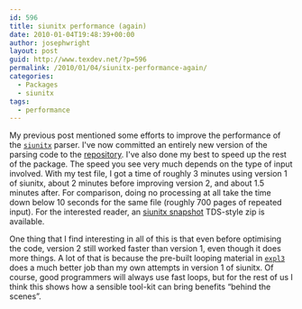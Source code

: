 ```yaml
---
id: 596
title: siunitx performance (again)
date: 2010-01-04T19:48:39+00:00
author: josephwright
layout: post
guid: http://www.texdev.net/?p=596
permalink: /2010/01/04/siunitx-performance-again/
categories:
  - Packages
  - siunitx
tags:
  - performance
---
```

My previous post mentioned some efforts to improve the performance of the [`siunitx`](https://ctan.org/pkg/siunitx) parser. I've now committed an entirely new version of the parsing code to the [repository](http://developer.berlios.de/projects/siunitx/). I've also done my best to speed up the rest of the package. The speed you see very much depends on the type of input involved. With my test file, I got a time of roughly 3 minutes using version 1 of siunitx, about 2 minutes before improving version 2, and about 1.5 minutes after. For comparison, doing no processing at all take the time down below 10 seconds for the same file (roughly 700 pages of repeated input). For the interested reader, an [siunitx snapshot](/wp-content/uploads/2010/01/siunitx.tds_.zip) TDS-style zip is available.

One thing that I find interesting in all of this is that even before optimising the code, version 2 still worked faster than version 1, even though it does more things. A lot of that is because the pre-built looping material in [`expl3`](https://ctan.org/pkg/expl3) does a much better job than my own attempts in version 1 of siunitx. Of course, good programmers will always use fast loops, but for the rest of us I think this shows how a sensible tool-kit can bring benefits “behind the scenes”.
